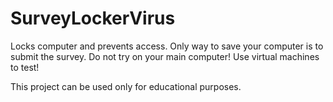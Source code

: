 # SurveyLockerVirus
Locks computer and prevents access. Only way to save your computer is to submit the survey.
Do not try on your main computer! Use virtual machines to test!

This project can be used only for educational purposes.
